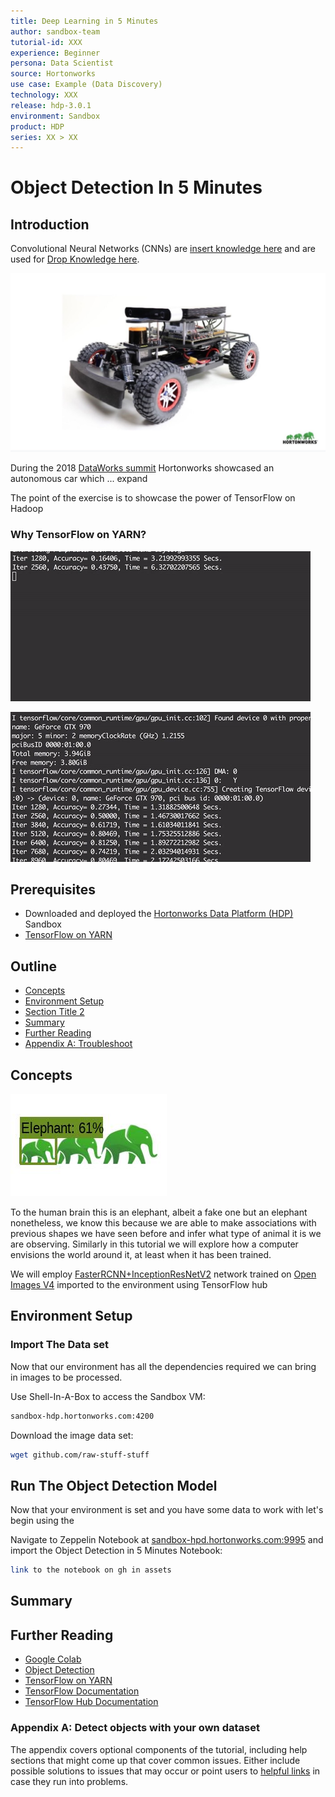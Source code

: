 ```yaml
---
title: Deep Learning in 5 Minutes
author: sandbox-team
tutorial-id: XXX
experience: Beginner
persona: Data Scientist
source: Hortonworks
use case: Example (Data Discovery)
technology: XXX
release: hdp-3.0.1
environment: Sandbox
product: HDP
series: XX > XX
---
```


# Object Detection In 5 Minutes

## Introduction

Convolutional Neural Networks (CNNs) are [insert knowledge here]() and are used for [Drop Knowledge here]().

![buggy](assets/buggy.jpg)

During the 2018 [DataWorks summit](Link) Hortonworks showcased an autonomous car which ... expand

The point of the exercise is to showcase the power of TensorFlow on Hadoop

### Why TensorFlow on YARN?

![no-gpu](assets/no-gpu.gif)

![gpu](assets/gpu.gif)

## Prerequisites

- Downloaded and deployed the [Hortonworks Data Platform (HDP)](https://hortonworks.com/downloads/#sandbox) Sandbox
- [TensorFlow on YARN](http://example.com/link/to/required/tutorial)

## Outline

- [Concepts](#concepts)
- [Environment Setup](#section-title-1)
- [Section Title 2](#section-title-2)
- [Summary](#summary)
- [Further Reading](#further-reading)
- [Appendix A: Troubleshoot](#appendix-a-troubleshoot)

## Concepts

![elephant](assets/elephant.jpg)

To the human brain this is an elephant, albeit a fake one but an elephant nonetheless, we know this because we are able to make associations with previous shapes we have seen before and infer what type of animal it is we are observing.
Similarly in this tutorial we will explore how a computer envisions the world around it, at least when it has been trained.

We will employ [FasterRCNN+InceptionResNetV2](https://tfhub.dev/google/faster_rcnn/openimages_v4/inception_resnet_v2/1) network trained on [Open Images V4](https://storage.googleapis.com/openimages/web/index.html) imported to the environment using TensorFlow hub

## Environment Setup



### Import The Data set

Now that our environment has all the dependencies required we can bring in images to be processed.

Use Shell-In-A-Box to access the Sandbox VM:

~~~bash
sandbox-hdp.hortonworks.com:4200
~~~

Download the image data set:

~~~bash
wget github.com/raw-stuff-stuff
~~~

## Run The Object Detection Model

Now that your environment is set and you have some data to work with let's begin using the 

Navigate to Zeppelin Notebook at [sandbox-hpd.hortonworks.com:9995](http://sandbox-hdp.hortonworks.com:9995/) and import the Object Detection in 5 Minutes Notebook:

~~~bash
link to the notebook on gh in assets
~~~



## Summary



## Further Reading

- [Google Colab](https://example.com)
- [Object Detection](https://hortonworks.com)
- [TensorFlow on YARN](https://hortonworks.com/blog/distributed-tensorflow-assembly-hadoop-yarn/)
- [TensorFlow Documentation](tf.com)
- [TensorFlow Hub Documentation](tfhub.com)

### Appendix A: Detect objects with your own dataset

The appendix covers optional components of the tutorial, including help sections that might come up that cover common issues.  Either include possible solutions to issues that may occur or point users to [helpful links](https://hortonworks.com) in case they run into problems.

